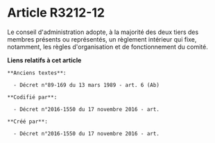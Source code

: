 # Article R3212-12

Le conseil d'administration adopte, à la majorité des deux tiers des membres présents ou représentés, un règlement intérieur
qui fixe, notamment, les règles d'organisation et de fonctionnement du comité.

**Liens relatifs à cet article**

	**Anciens textes**:

	  - Décret n°89-169 du 13 mars 1989 - art. 6 (Ab)

	**Codifié par**:

	  - Décret n°2016-1550 du 17 novembre 2016 - art.

	**Créé par**:

	  - Décret n°2016-1550 du 17 novembre 2016 - art.
